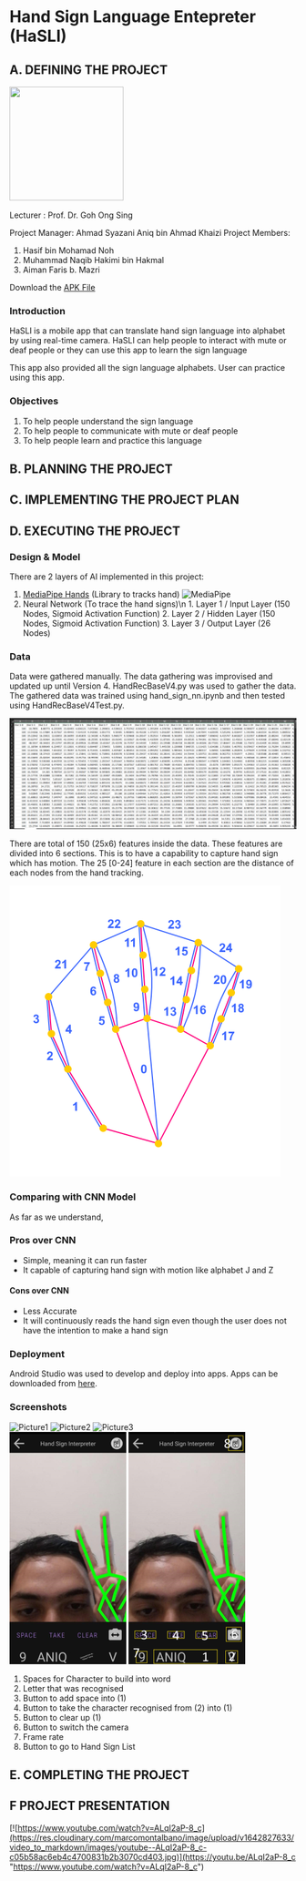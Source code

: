 # Hand Sign Language Entepreter (HaSLI)

## A. DEFINING THE PROJECT
<img src="https://user-images.githubusercontent.com/55174887/150554531-dd21514d-cdeb-4809-8835-539c7e691ee3.png" width="200" height="200" />

Lecturer : Prof. Dr. Goh Ong Sing

Project Manager: Ahmad Syazani Aniq bin Ahmad Khaizi
Project Members: 
  1) Hasif bin Mohamad Noh
  2) Muhammad Naqib Hakimi bin Hakmal
  3) Aiman Faris b. Mazri

Download the [APK File](https://drive.google.com/file/d/1VqzHEgbA8BqpSgVJruktaNIwynxj16w1/view?usp=sharing)

### Introduction

  HaSLI is a mobile app that can translate hand sign language into alphabet by using real-time camera. HaSLI can help people to interact with mute or deaf people or they can use this app to learn the sign language

  This app also provided all the sign language alphabets. User can practice using this app.
  
### Objectives

1) To help people understand the sign language
2) To help people to communicate with mute or deaf people
3) To help people learn and practice this language

## B. PLANNING THE PROJECT
## C. IMPLEMENTING THE PROJECT PLAN
## D. EXECUTING THE PROJECT
### Design & Model

There are 2 layers of AI implemented in this project:
  1. [MediaPipe Hands](https://google.github.io/mediapipe/solutions/hands.html) (Library to tracks hand)
    ![MediaPipe](https://google.github.io/mediapipe/images/mobile/hand_tracking_3d_android_gpu.gif)
  2. Neural Network (To trace the hand signs)\n
    1. Layer 1 / Input Layer (150 Nodes, Sigmoid Activation Function)
    2. Layer 2 / Hidden Layer (150 Nodes, Sigmoid Activation Function)
    3. Layer 3 / Output Layer (26 Nodes)

### Data

Data were gathered manually. The data gathering was improvised and updated up until Version 4. HandRecBaseV4.py was used to gather the data. The gathered data was trained using hand_sign_nn.ipynb and then tested using HandRecBaseV4Test.py.

![Sample Data](./image/sample_data.png)

There are total of 150 (25x6) features inside the data. These features are divided into 6 sections. This is to have a capability to capture hand sign which has motion. The 25 [0-24] feature in each section are the distance of each nodes from the hand tracking.

![HandRecRef](./image/HandRecBaseV2_ref.png)

### Comparing with CNN Model
As far as we understand,
### Pros over CNN
  - Simple, meaning it can run faster
  - It capable of capturing hand sign with motion like alphabet J and Z

#### Cons over CNN
  - Less Accurate
  - It will continuously reads the hand sign even though the user does not have the intention to make a hand sign

### Deployment

Android Studio was used to develop and deploy into apps.
Apps can be downloaded from [here](https://drive.google.com/file/d/1VqzHEgbA8BqpSgVJruktaNIwynxj16w1/view?usp=sharing).

### Screenshots

![Picture1](https://user-images.githubusercontent.com/55174887/150564341-4127e955-76dd-48c4-9fa3-8edddfc5e4e4.jpg)
![Picture2](https://user-images.githubusercontent.com/55174887/150564347-40007410-8e8a-4114-9fb7-2bd733d21651.jpg)
![Picture3](https://user-images.githubusercontent.com/55174887/150564353-2ec0953b-2e8c-4145-ba29-54ab0cda0d8f.jpg)\
<img src="./image/result_1.png" alt="Result" width="205"/>
<img src="./image/result_2.png" alt="Interface" width="205"/>

1. Spaces for Character to build into word
2. Letter that was recognised
3. Button to add space into (1)
4. Button to take the character recognised from (2) into (1)
5. Button to clear up (1)
6. Button to switch the camera
7. Frame rate
8. Button to go to Hand Sign List

## E. COMPLETING THE PROJECT

## F PROJECT PRESENTATION
[![https://www.youtube.com/watch?v=ALqI2aP-8_c](https://res.cloudinary.com/marcomontalbano/image/upload/v1642827633/video_to_markdown/images/youtube--ALqI2aP-8_c-c05b58ac6eb4c4700831b2b3070cd403.jpg)](https://youtu.be/ALqI2aP-8_c "https://www.youtube.com/watch?v=ALqI2aP-8_c")
